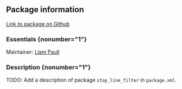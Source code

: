 <div id='stop_line_filter-autogenerated' markdown='1'>


<!-- do not edit this file, autogenerated -->

## Package information 

[Link to package on Github](github:org=duckietown,repo=Software,path=20-indefinite-navigation/stop_line_filter,branch=master18)

### Essentials {nonumber="1"}

Maintainer: [Liam Paull](mailto:lpaull@mit.edu)

### Description {nonumber="1"}

TODO: Add a description of package `stop_line_filter` in `package.xml`.



</div>

